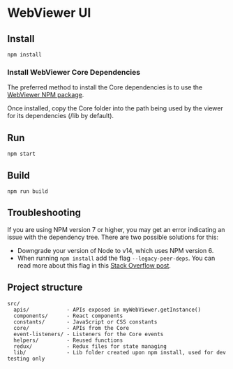 # WebViewer UI 

## Install

```
npm install
```

### Install WebViewer Core Dependencies

The preferred method to install the Core dependencies is to use the [WebViewer NPM package](https://docs.apryse.com/documentation/web/get-started/npm/#1-install-via-npm).

Once installed, copy the Core folder into the path being used by the viewer for its dependencies (/lib by default).

## Run

```
npm start
```

## Build

```
npm run build
```

## Troubleshooting

If you are using NPM version 7 or higher, you may get an error indicating an issue with the dependency tree. There are two possible solutions for this:
- Downgrade your version of Node to v14, which uses NPM version 6. 
- When running `npm install` add the flag `--legacy-peer-deps`. You can read more about this flag in this [Stack Overflow post](https://stackoverflow.com/questions/66239691/what-does-npm-install-legacy-peer-deps-do-exactly-when-is-it-recommended-wh).

## Project structure

```
src/
  apis/            - APIs exposed in myWebViewer.getInstance()
  components/      - React components
  constants/       - JavaScript or CSS constants
  core/            - APIs from the Core
  event-listeners/ - Listeners for the Core events
  helpers/         - Reused functions
  redux/           - Redux files for state managing
  lib/             - Lib folder created upon npm install, used for dev testing only
```